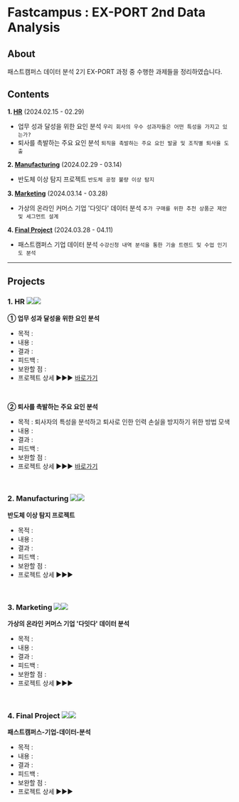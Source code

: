 # Fastcampus : EX-PORT 2nd Data Analysis 
## About
패스트캠퍼스 데이터 분석 2기 EX-PORT 과정 중 수행한 과제들을 정리하였습니다.  

## Contents

**1. [HR](#1-HR)** (2024.02.15 - 02.29)  
   * 업무 성과 달성을 위한 요인 분석
     ```우리 회사의 우수 성과자들은 어떤 특성을 가지고 있는가?```  
   * 퇴사를 촉발하는 주요 요인 분석
     ```퇴직을 촉발하는 주요 요인 발굴 및 조직별 퇴사율 도출```

**2. [Manufacturing](#2-Manufacturing)** (2024.02.29 - 03.14)  
   * 반도체 이상 탐지 프로젝트
     ```반도체 공정 불량 이상 탐지```
 
**3. [Marketing](#3-Marketing)** (2024.03.14 - 03.28)  
   * 가상의 온라인 커머스 기업 '다잇다' 데이터 분석
     ```추가 구매를 위한 추천 상품군 제안 및 세그먼트 설계```
   
**4. [Final Project](#4-Final-project)** (2024.03.28 - 04.11)  
   * 패스트캠퍼스 기업 데이터 분석
     ```수강신청 내역 분석을 통한 기술 트렌드 및 수업 인기도 분석```

---  

## Projects
### 1. HR <img src="https://img.shields.io/badge/Microsoft_Excel-217346?style=flat&logo=microsoft-excel&logoColor=white"><img src="https://img.shields.io/badge/Microsoft_PowerPoint-B7472A?style=flat&logo=microsoft-powerpoint&logoColor=white">
**① 업무 성과 달성을 위한 요인 분석**
- 목적 :
- 내용 : 
- 결과 :
- 피드백 :
- 보완할 점 : 
- 프로젝트 상세 ▶▶▶ [바로가기](https://github.com/HANISY/PORTFOLIO/tree/main/HR/01_Performance_Rating)  
</br>

**② 퇴사를 촉발하는 주요 요인 분석** 
- 목적 : 퇴사자의 특성을 분석하고 퇴사로 인한 인력 손실을 방지하기 위한 방법 모색
- 내용 : 
- 결과 :
- 피드백 :
- 보완할 점 : 
- 프로젝트 상세 ▶▶▶ [바로가기](https://github.com/HANISY/PORTFOLIO/tree/main/HR/02_Attrition)
</br>

### 2. Manufacturing <img src="https://img.shields.io/badge/Google Colab-F9AB00?style=flat&logo=Google Colab&logoColor=white"><img src="https://img.shields.io/badge/Python-3776AB?style=flat&logo=python&logoColor=white">
**반도체 이상 탐지 프로젝트** 
- 목적 : 
- 내용 : 
- 결과 :
- 피드백 :
- 보완할 점 : 
- 프로젝트 상세 ▶▶▶
</br>

### 3. Marketing <img src="https://img.shields.io/badge/Google Colab-F9AB00?style=flat&logo=Google Colab&logoColor=white"><img src="https://img.shields.io/badge/Python-3776AB?style=flat&logo=python&logoColor=white">
**가상의 온라인 커머스 기업 '다잇다' 데이터 분석**
- 목적 : 
- 내용 : 
- 결과 :
- 피드백 :
- 보완할 점 : 
- 프로젝트 상세 ▶▶▶
</br>

### 4. Final Project <img src="https://img.shields.io/badge/Google Colab-F9AB00?style=flat&logo=Google Colab&logoColor=white"><img src="https://img.shields.io/badge/Python-3776AB?style=flat&logo=python&logoColor=white">
**패스트캠퍼스-기업-데이터-분석**
- 목적 : 
- 내용 : 
- 결과 :
- 피드백 :
- 보완할 점 : 
- 프로젝트 상세 ▶▶▶
